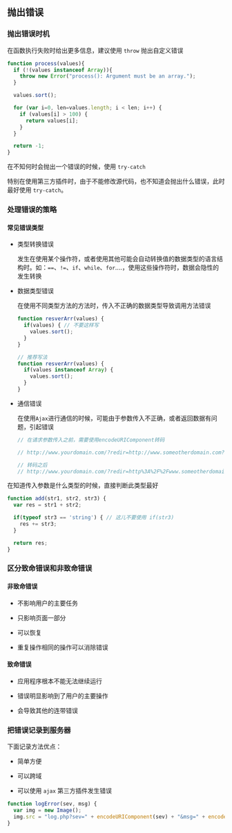 ## 抛出错误

### 抛出错误时机

在函数执行失败时给出更多信息，建议使用 `throw` 抛出自定义错误

```js
function process(values){
  if (!(values instanceof Array)){
    throw new Error("process(): Argument must be an array.");
  }

  values.sort();

  for (var i=0, len=values.length; i < len; i++) {
    if (values[i] > 100) {
      return values[i];
    }
  }

  return -1;
}
```

在不知何时会抛出一个错误的时候，使用 `try-catch`

特别在使用第三方插件时，由于不能修改源代码，也不知道会抛出什么错误，此时最好使用 `try-catch`。

### 处理错误的策略

#### 常见错误类型

- 类型转换错误

  发生在使用某个操作符，或者使用其他可能会自动转换值的数据类型的语言结构时。如：`==`、`!=`、`if`、`while`、`for`....，使用这些操作符时，数据会隐性的发生转换

- 数据类型错误

  在使用不同类型方法的方法时，传入不正确的数据类型导致调用方法错误

  ```js
  function resverArr(values) {
    if(values) { // 不要这样写
      values.sort();
    }
  }

  // 推荐写法
  function resverArr(values) {
    if(values instanceof Array) {
      values.sort();
    }
  }
  ```

- 通信错误

  在使用`Ajax`进行通信的时候，可能由于参数传入不正确，或者返回数据有问题，引起错误

  ```js
  // 在请求参数传入之前，需要使用encodeURIComponent转码

  // http://www.yourdomain.com/?redir=http://www.someotherdomain.com?a=b&c=d

  // 转码之后
  // http://www.yourdomain.com/?redir=http%3A%2F%2Fwww.someotherdomain.com%3Fa%3Db%26c%3Dd
  ```

在知道传入参数是什么类型的时候，直接判断此类型最好

```js
function add(str1, str2, str3) {
  var res = str1 + str2;

  if(typeof str3 == 'string') { // 这儿不要使用 if(str3)
    res += str3;
  }

  return res;
}
```

### 区分致命错误和非致命错误

#### 非致命错误

- 不影响用户的主要任务

- 只影响页面一部分

- 可以恢复

- 重复操作相同的操作可以消除错误

#### 致命错误

- 应用程序根本不能无法继续运行

- 错误明显影响到了用户的主要操作

- 会导致其他的连带错误

### 把错误记录到服务器

下面记录方法优点：

- 简单方便

- 可以跨域

- 可以使用 `ajax` 第三方插件发生错误

```js
function logError(sev, msg) {
  var img = new Image();
  img.src = "log.php?sev=" + encodeURIComponent(sev) + "&msg=" + encodeURIComponent(msg);
}
```
